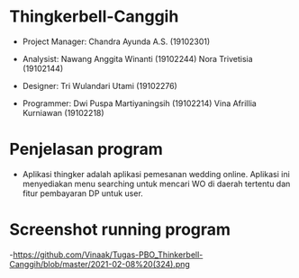 # Thingkerbell-Canggih
-  Project Manager:
   Chandra Ayunda A.S.      (19102301)

-  Analysist:
   Nawang Anggita Winanti   (19102244)
   Nora Trivetisia          (19102144)

-  Designer:
   Tri Wulandari Utami     (19102276)

-  Programmer:
   Dwi Puspa Martiyaningsih         (19102214)
   Vina Afrillia Kurniawan           (19102218)

# Penjelasan program
- Aplikasi thingker adalah aplikasi pemesanan wedding online. Aplikasi ini menyediakan menu searching untuk mencari WO di daerah tertentu dan fitur pembayaran DP untuk user.

# Screenshot running program
-https://github.com/Vinaak/Tugas-PBO_Thinkerbell-Canggih/blob/master/2021-02-08%20(324).png
